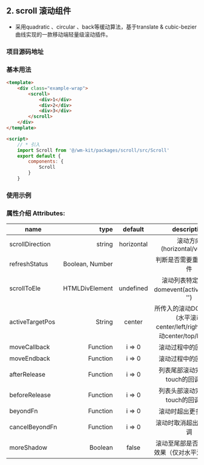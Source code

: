 ## 2. scroll 滚动组件
* 采用quadratic 、circular 、back等缓动算法，基于translate & cubic-bezier曲线实现的一款移动端轻量级滚动插件。

### 项目源码地址

### 基本用法
```html
<template>
    <div class="example-wrap">
        <scroll>
            <div>1</div>
            <div>2</div>
            <div>3</div>
        </scroll>
    </div>
</template>

<script>
    // * 引入
    import Scroll from '@/wm-kit/packages/scroll/src/Scroll'
    export default {
        components: {
            Scroll
        }
    }

```

### 使用示例

<template>
    <div class="example-wrap">
        <scroll :scrollToEle="scrollToEle" :moreShadow="moreShadow" :afterRelease="afterRelease" :beforeRelease="beforeRelease">
            <div v-for="(v, i) in category" :key="v" :class="['example-item', { active: v === 1 }]">
                {{ v }}
            </div>
        </scroll>
    </div>
</template>
<script>
    // * 引入
    import Scroll from '@/wm-kit/packages/scroll/src/Scroll'
    export default {
    data() {
        return {
            scrollToEle: undefined,
            moreShadow: true, // 滚动至尾部是否展示阴影效果（仅对水平滑动有效）
            scrollDirection: 'horizontal', // (horizontal/vertical, 默认horizontal)
            category: [1, 2, 3, 4, 5, 6]
        };
    },
    components: {
        Scroll
    },
    methods: {
        scrollToActivedElement() {
            // 确保激活的分类在可视区域
            Vue.nextTick(() => {
                this.scrollToEle = this.$el.querySelector('.active');
            });
        },
        afterRelease() {
            console.log('afterRelease');
            // TODO: afterRelease
        },
        beforeRelease() {
            console.log('beforeRelease');
            // TODO: beforeRelease
        }
    }
}

</script>

<style scoped>
  .example-wrap {
      background: #fe5900;
      width: 700px;
  }
  .example-item {
      width: 200px;
      height: 40px;
      line-height: 40px;
      text-align: center;
      color: #fff;
  }
</style>




### 属性介绍 Attributes:
name            |           type |  default   |                        description
--------------- | -------------: | :--------: | :--------------------------------------------------------:
scrollDirection |         string | horizontal |                 滚动方向(horizontal/vertical)
refreshStatus   |Boolean, Number |            |                 判断是否需要重新更新组件
scrollToEle     | HTMLDivElement | undefined  |             滚动列表特定元素的domevent(activeEvent： '')
activeTargetPos |         String |   center   | 所传入的滚动DOM的位置(水平滚动center/left/right, 垂直滚动center/top/bottom)
moveCallback    |       Function |   i => 0   |                         滚动过程中的回调函数
moveEndback     |       Function |   i => 0   |                         滚动过程中的回调函数
afterRelease    |       Function |   i => 0   |                    列表尾部滚动完成释放touch的回调函数
beforeRelease   |       Function |   i => 0   |                    列表头部滚动完成释放touch的回调函数
beyondFn        |       Function |   i => 0   |                         滚动时超出更多时回调
cancelBeyondFn  |       Function |   i => 0   |                        滚动时取消超出更多时回调
moreShadow      |        Boolean |   false    |                  滚动至尾部是否展示阴影效果（仅对水平滑动有效）

